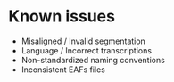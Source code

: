 # Known issues

- Misaligned / Invalid segmentation 
- Language / Incorrect transcriptions
- Non-standardized naming conventions
- Inconsistent EAFs files